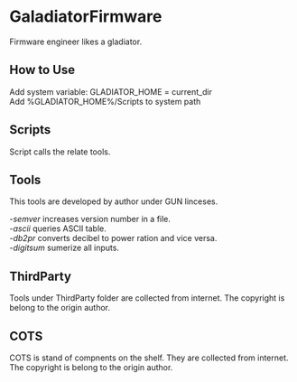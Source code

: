 # GaladiatorFirmware

Firmware engineer likes a gladiator.  

## How to Use

Add system variable: GLADIATOR_HOME  = current_dir  
Add %GLADIATOR_HOME%/Scripts to system path  

## Scripts

Script calls the relate tools.

## Tools

This tools are developed by author under GUN linceses.

-*semver*    increases version number in a file.  
-*ascii*     queries ASCII table.  
-*db2pr*     converts decibel to power ration and vice versa.  
-*digitsum*  sumerize all inputs.  

## ThirdParty

Tools under ThirdParty folder are collected from internet. 
The copyright is belong to the origin author.

## COTS

COTS is stand of compnents on the shelf. They are collected from internet. 
The copyright is belong to the origin author.
